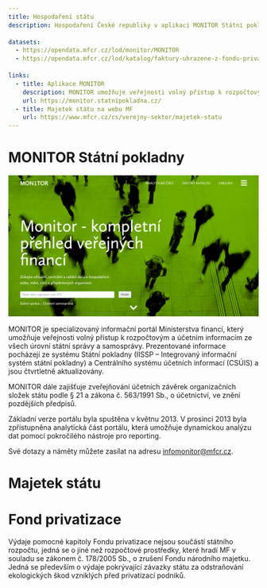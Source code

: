 ```yaml
---
title: Hospodaření státu
description: Hospodaření České republiky v aplikaci MONITOR Státní pokladny

datasets:
  - https://opendata.mfcr.cz/lod/monitor/MONITOR
  - https://opendata.mfcr.cz/lod/katalog/faktury-uhrazene-z-fondu-privatizace

links:
  - title: Aplikace MONITOR
    description: MONITOR umožňuje veřejnosti volný přístup k rozpočtovým a účetním informacím ze všech úrovní státní správy a samosprávy
    url: https://monitor.statnipokladna.cz/
  - title: Majetek státu na webu MF
    url: https://www.mfcr.cz/cs/verejny-sektor/majetek-statu
---
```


# MONITOR Státní pokladny

![MONITOR Státní pokladny - snímek obrazovky](/assets/content/apps/monitor.png)

MONITOR je specializovaný informační portál Ministerstva financí, který umožňuje veřejnosti volný přístup k rozpočtovým a účetním informacím ze všech úrovní státní správy a samosprávy. Prezentované informace pocházejí ze systému Státní pokladny (IISSP – Integrovaný informační systém státní pokladny) a Centrálního systému účetních informací (CSÚIS) a jsou čtvrtletně aktualizovány.

MONITOR dále zajišťuje zveřejňování účetních závěrek organizačních složek státu podle § 21 a zákona č. 563/1991 Sb., o účetnictví, ve znění pozdějších předpisů.

Základní verze portálu byla spuštěna v květnu 2013. V prosinci 2013 byla zpřístupněna analytická část portálu, která umožňuje dynamickou analýzu dat pomocí pokročilého nástroje pro reporting.

Své dotazy a náměty můžete zasílat na adresu [infomonitor@mfcr.cz](mailto:infomonitor@mfcr.cz).

# Majetek státu

# Fond privatizace

Výdaje pomocné kapitoly Fondu privatizace nejsou součástí státního rozpočtu, jedná se o jiné než rozpočtové prostředky, které hradí MF v souladu se zákonem č. 178/2005 Sb., o zrušení Fondu národního majetku. Jedná se především o výdaje pokrývající závazky státu za odstraňování ekologických škod vzniklých před privatizací podniků.
